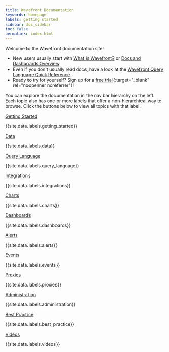```yaml
---
title: Wavefront Documentation
keywords: homepage
labels: getting started
sidebar: doc_sidebar
toc: false
permalink: index.html
---
```


Welcome to the Wavefront documentation site!

* New users usually start with [What is Wavefront?](wavefront_introduction.html) or [Docs and Dashboards Overview](documentation_getting_started.html).
* Even if you don't usually read docs, have a look at the [Wavefront Query Language Quick Reference](https://docs.wavefront.com/query_language_reference.html).
* Ready to try for yourself? Sign up for a [free trial](http://wavefront.com/sign-up/?utm_source=docs.vmware.com&utm_medium=referral&utm_campaign=docs-front-page){:target="_blank" rel="noopenner noreferrer"}!

You can explore the documentation in the nav bar hierarchy on the left. Each topic also has one or more labels that offer a non-hierarchical way to browse. Click the buttons below to view all topics with that label.

<div class="row">
 <div class="col-md-3 col-sm-6">
     <div class="panel panel-default text-center">
         <div class="panel-heading">
             <span class="fa-stack fa-1x">
                   <i class="fa fa-circle fa-stack-2x landing-text-primary"></i>
                   <i class="fa fa-rocket fa-stack-1x fa-inverse"></i>
             </span>
         </div>
         <div class="panel-body">
             <p><a href="label_getting%20started.html" class="btn btn-primary btn-block">Getting Started</a></p>
             <p>{{site.data.labels.getting_started}}</p>
         </div>
     </div>
 </div>
 <div class="col-md-3 col-sm-6">
     <div class="panel panel-default text-center">
         <div class="panel-heading">
             <span class="fa-stack fa-1x">
                   <i class="fa fa-circle fa-stack-2x landing-text-primary"></i>
                   <i class="fa fa-table fa-stack-1x fa-inverse"></i>
             </span>
         </div>
         <div class="panel-body">
             <p><a href="label_data.html" class="btn btn-primary btn-block">Data</a></p>
             <p>{{site.data.labels.data}}</p>
         </div>
     </div>
 </div>
 <div class="col-md-3 col-sm-6">
     <div class="panel panel-default text-center">
         <div class="panel-heading">
             <span class="fa-stack fa-1x">
                   <i class="fa fa-circle fa-stack-2x landing-text-primary"></i>
                   <i class="fa fa-question fa-stack-1x fa-inverse"></i>
             </span>
         </div>
         <div class="panel-body">
             <p><a href="label_query%20language.html" class="btn btn-primary btn-block">Query Language</a></p>
             <p>{{site.data.labels.query_language}}</p>
         </div>
     </div>
 </div>
 <div class="col-md-3 col-sm-6">
     <div class="panel panel-default text-center">
         <div class="panel-heading">
             <span class="fa-stack fa-1x">
                   <i class="fa fa-circle fa-stack-2x landing-text-primary"></i>
                   <i class="fa fa-cogs fa-stack-1x fa-inverse"></i>
             </span>
         </div>
         <div class="panel-body">
             <p><a href="label_integrations.html" class="btn btn-primary btn-block">Integrations</a></p>
             <p>{{site.data.labels.integrations}}</p>
         </div>
     </div>
 </div>
 </div>
<div class="row">
<div class="col-md-3 col-sm-6">
    <div class="panel panel-default text-center">
        <div class="panel-heading">
            <span class="fa-stack fa-1x">
                  <i class="fa fa-circle fa-stack-2x landing-text-primary"></i>
                  <i class="fa fa-bar-chart fa-stack-1x fa-inverse"></i>
            </span>
        </div>
        <div class="panel-body">
          <p><a href="label_charts.html" class="btn btn-primary btn-block">Charts</a></p>
            <p>{{site.data.labels.charts}}</p>
        </div>
    </div>
</div>
<div class="col-md-3 col-sm-6">
    <div class="panel panel-default text-center">
        <div class="panel-heading">
            <span class="fa-stack fa-1x">
                  <i class="fa fa-circle fa-stack-2x landing-text-primary"></i>
                  <i class="fa fa-tachometer fa-stack-1x fa-inverse"></i>
            </span>
        </div>
        <div class="panel-body">
            <p><a href="label_dashboards.html" class="btn btn-primary btn-block">Dashboards</a></p>
            <p>{{site.data.labels.dashboards}}</p>
        </div>
    </div>
</div>
<div class="col-md-3 col-sm-6">
   <div class="panel panel-default text-center">
       <div class="panel-heading">
           <span class="fa-stack fa-1x">
                 <i class="fa fa-circle fa-stack-2x landing-text-primary"></i>
                 <i class="fa fa-exclamation fa-stack-1x fa-inverse"></i>
           </span>
       </div>
       <div class="panel-body">
           <p><a href="label_alerts.html" class="btn btn-primary btn-block">Alerts</a></p>
           <p>{{site.data.labels.alerts}}</p>
       </div>
   </div>
</div>
 <div class="col-md-3 col-sm-6">
   <div class="panel panel-default text-center">
       <div class="panel-heading">
           <span class="fa-stack fa-1x">
                 <i class="fa fa-circle fa-stack-2x landing-text-primary"></i>
                 <i class="fa fa-calendar fa-stack-1x fa-inverse"></i>
           </span>
       </div>
       <div class="panel-body">
           <p><a href="label_events.html" class="btn btn-primary btn-block">Events</a></p>
           <p>{{site.data.labels.events}}</p>
       </div>
   </div>
 </div>
</div>
<div class="row">

<div class="col-md-3 col-sm-6">
     <div class="panel panel-default text-center">
         <div class="panel-heading">
             <span class="fa-stack fa-1x">
                   <i class="fa fa-circle fa-stack-2x landing-text-primary"></i>
                   <i class="fa fa-puzzle-piece fa-stack-1x fa-inverse"></i>
             </span>
         </div>
         <div class="panel-body">
             <p><a href="label_proxies.html" class="btn btn-primary btn-block">Proxies</a></p>
             <p>{{site.data.labels.proxies}}</p>
         </div>
     </div>
</div>
<div class="col-md-3 col-sm-6">
   <div class="panel panel-default text-center">
       <div class="panel-heading">
           <span class="fa-stack fa-1x">
                 <i class="fa fa-circle fa-stack-2x landing-text-primary"></i>
                 <i class="fa fa-lock fa-stack-1x fa-inverse"></i>
           </span>
       </div>
       <div class="panel-body">
           <p><a href="label_administration.html" class="btn btn-primary btn-block">Administration</a></p>
           <p>{{site.data.labels.administration}}</p>
       </div>
   </div>
</div>
<div class="col-md-3 col-sm-6">
    <div class="panel panel-default text-center">
        <div class="panel-heading">
            <span class="fa-stack fa-1x">
                  <i class="fa fa-circle fa-stack-2x landing-text-primary"></i>
                  <i class="fa fa-newspaper-o fa-stack-1x fa-inverse"></i>
            </span>
        </div>
        <div class="panel-body">
            <p><a href="label_best%20practice.html" class="btn btn-primary btn-block">Best Practice</a></p>
            <p>{{site.data.labels.best_practice}}</p>
        </div>
    </div>
</div>
<div class="col-md-3 col-sm-6">
      <div class="panel panel-default text-center">
          <div class="panel-heading">
              <span class="fa-stack fa-1x">
                    <i class="fa fa-circle fa-stack-2x landing-text-primary"></i>
                    <i class="fa fa-video-camera fa-stack-1x fa-inverse"></i>
              </span>
          </div>
          <div class="panel-body">
              <p><a href="label_videos.html" class="btn btn-primary btn-block">Videos</a></p>
              <p>{{site.data.labels.videos}}</p>
          </div>
      </div>
  </div>
</div>


<!--
<table style="width: 100%;">
<colgroup>
<col width="25%" />
<col width="75%" />
</colgroup>
<thead>
<tr>
<th>Folder</th>
<th>Description</th>
</tr>
</thead>
<tbody>
<tr>
<td>Overview</td>
<td>Get an overview of Wavefront documentation, an introduction to Wavefront, and an overview of the Wavefront API.</td>
</tr>
<tr>
<td>Getting Started</td>
<td>Includes a guide to introductory documentation and dashboards. Get an overview of using labels and work through tutorials for getting started with dashboards and charts and getting data into Wavefront.</td>
</tr>
<tr>
<td>Release Notes</td>
<td>Learn about the features added in the latest Wavefront releases and the Wavefront obsolescence policy.</td>
</tr>
<tr>
<td>Data</td>
<td>Learn how to get data into Wavefront, about the native Wavefront data format, and data naming best practices.</td>
</tr>
<tr>
<td>Proxies</td>
<td>Learn how to install, configure, and manage Wavefront proxies. Also describes how to define proxy preprocessor rules to rewrite metrics that do not conform to the required data format.</td>
</tr>
<tr>
<td>Query Language</td>
<td>Learn how to get started with Wavefront Query Language. Contains a language reference and guides for using different categories of advanced query language functions.</td>
</tr>
<tr>
<td>Dashboards and Charts</td>
<td>Learn how to create, search, interact with, and manage dashboards and charts.</td>
</tr>
<tr>
<td>Alerts</td>
<td>Learn how to create and manage alerts, alert states and lifecycle, and how to integrate alerts with different types of notification technologies.</td>
</tr>
<tr>
<td>Events</td>
<td>Learn how to manage events and display events in charts.</td>
</tr>
<tr>
<td>Integrations</td>
<td>Learn how to integrate different types of metrics collectors with Wavefront and view Wavefront data in external systems.</td>
</tr>
<tr>
<td>Administration</td>
<td>Learn how to manage Wavefront users, permissions, and account defaults and set up integrations with SSO providers. Also learn how to manage sources and metrics and monitor your Wavefront instance.</td>
</tr>
<tr>
<td>Labels</td>
<td>View pages categorized by label.</td>
</tr>
</tbody>
</table>

-->
